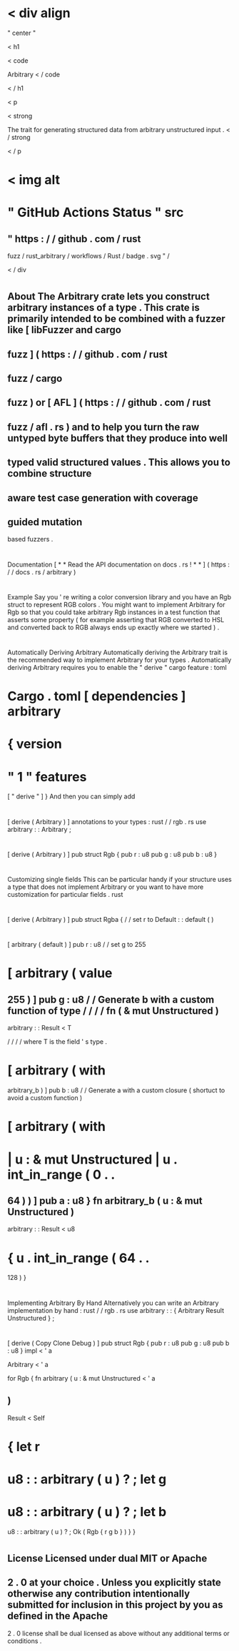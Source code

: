 <
div
align
=
"
center
"
>
<
h1
>
<
code
>
Arbitrary
<
/
code
>
<
/
h1
>
<
p
>
<
strong
>
The
trait
for
generating
structured
data
from
arbitrary
unstructured
input
.
<
/
strong
>
<
/
p
>
<
img
alt
=
"
GitHub
Actions
Status
"
src
=
"
https
:
/
/
github
.
com
/
rust
-
fuzz
/
rust_arbitrary
/
workflows
/
Rust
/
badge
.
svg
"
/
>
<
/
div
>
#
#
About
The
Arbitrary
crate
lets
you
construct
arbitrary
instances
of
a
type
.
This
crate
is
primarily
intended
to
be
combined
with
a
fuzzer
like
[
libFuzzer
and
cargo
-
fuzz
]
(
https
:
/
/
github
.
com
/
rust
-
fuzz
/
cargo
-
fuzz
)
or
[
AFL
]
(
https
:
/
/
github
.
com
/
rust
-
fuzz
/
afl
.
rs
)
and
to
help
you
turn
the
raw
untyped
byte
buffers
that
they
produce
into
well
-
typed
valid
structured
values
.
This
allows
you
to
combine
structure
-
aware
test
case
generation
with
coverage
-
guided
mutation
-
based
fuzzers
.
#
#
Documentation
[
*
*
Read
the
API
documentation
on
docs
.
rs
!
*
*
]
(
https
:
/
/
docs
.
rs
/
arbitrary
)
#
#
Example
Say
you
'
re
writing
a
color
conversion
library
and
you
have
an
Rgb
struct
to
represent
RGB
colors
.
You
might
want
to
implement
Arbitrary
for
Rgb
so
that
you
could
take
arbitrary
Rgb
instances
in
a
test
function
that
asserts
some
property
(
for
example
asserting
that
RGB
converted
to
HSL
and
converted
back
to
RGB
always
ends
up
exactly
where
we
started
)
.
#
#
#
Automatically
Deriving
Arbitrary
Automatically
deriving
the
Arbitrary
trait
is
the
recommended
way
to
implement
Arbitrary
for
your
types
.
Automatically
deriving
Arbitrary
requires
you
to
enable
the
"
derive
"
cargo
feature
:
toml
#
Cargo
.
toml
[
dependencies
]
arbitrary
=
{
version
=
"
1
"
features
=
[
"
derive
"
]
}
And
then
you
can
simply
add
#
[
derive
(
Arbitrary
)
]
annotations
to
your
types
:
rust
/
/
rgb
.
rs
use
arbitrary
:
:
Arbitrary
;
#
[
derive
(
Arbitrary
)
]
pub
struct
Rgb
{
pub
r
:
u8
pub
g
:
u8
pub
b
:
u8
}
#
#
#
#
Customizing
single
fields
This
can
be
particular
handy
if
your
structure
uses
a
type
that
does
not
implement
Arbitrary
or
you
want
to
have
more
customization
for
particular
fields
.
rust
#
[
derive
(
Arbitrary
)
]
pub
struct
Rgba
{
/
/
set
r
to
Default
:
:
default
(
)
#
[
arbitrary
(
default
)
]
pub
r
:
u8
/
/
set
g
to
255
#
[
arbitrary
(
value
=
255
)
]
pub
g
:
u8
/
/
Generate
b
with
a
custom
function
of
type
/
/
/
/
fn
(
&
mut
Unstructured
)
-
>
arbitrary
:
:
Result
<
T
>
/
/
/
/
where
T
is
the
field
'
s
type
.
#
[
arbitrary
(
with
=
arbitrary_b
)
]
pub
b
:
u8
/
/
Generate
a
with
a
custom
closure
(
shortuct
to
avoid
a
custom
function
)
#
[
arbitrary
(
with
=
|
u
:
&
mut
Unstructured
|
u
.
int_in_range
(
0
.
.
=
64
)
)
]
pub
a
:
u8
}
fn
arbitrary_b
(
u
:
&
mut
Unstructured
)
-
>
arbitrary
:
:
Result
<
u8
>
{
u
.
int_in_range
(
64
.
.
=
128
)
}
#
#
#
Implementing
Arbitrary
By
Hand
Alternatively
you
can
write
an
Arbitrary
implementation
by
hand
:
rust
/
/
rgb
.
rs
use
arbitrary
:
:
{
Arbitrary
Result
Unstructured
}
;
#
[
derive
(
Copy
Clone
Debug
)
]
pub
struct
Rgb
{
pub
r
:
u8
pub
g
:
u8
pub
b
:
u8
}
impl
<
'
a
>
Arbitrary
<
'
a
>
for
Rgb
{
fn
arbitrary
(
u
:
&
mut
Unstructured
<
'
a
>
)
-
>
Result
<
Self
>
{
let
r
=
u8
:
:
arbitrary
(
u
)
?
;
let
g
=
u8
:
:
arbitrary
(
u
)
?
;
let
b
=
u8
:
:
arbitrary
(
u
)
?
;
Ok
(
Rgb
{
r
g
b
}
)
}
}
#
#
License
Licensed
under
dual
MIT
or
Apache
-
2
.
0
at
your
choice
.
Unless
you
explicitly
state
otherwise
any
contribution
intentionally
submitted
for
inclusion
in
this
project
by
you
as
defined
in
the
Apache
-
2
.
0
license
shall
be
dual
licensed
as
above
without
any
additional
terms
or
conditions
.
